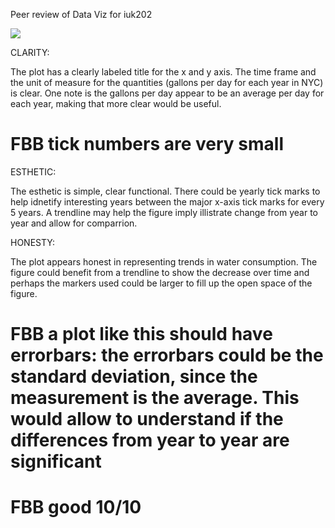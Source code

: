 Peer review of Data Viz for iuk202

![](iukplot.png)

CLARITY:

The plot has a clearly labeled title for the x and y axis. The time frame and the unit of measure for the quantities (gallons per day for each year in NYC) is clear. One note is the gallons per day appear to be an average per day for each year, making that more clear would be useful.

# FBB tick numbers are very small

ESTHETIC: 

The esthetic is simple, clear functional. There could be yearly tick marks to help idnetify interesting years between the major x-axis tick marks for every 5 years. A trendline may help the figure imply illistrate change from year to year and allow for comparrion.

HONESTY: 

The plot appears honest in representing trends in water consumption. The figure could benefit from a trendline to show the decrease over time and perhaps the markers used could be larger to fill up the open space of the figure.

# FBB a plot like this should have errorbars: the errorbars could be the standard deviation, since the measurement is the average. This would allow to understand if the differences from year to year are significant

# FBB good 10/10
